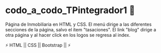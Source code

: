 # codo_a_codo_TPintegrador1 🚀
Página de Inmobiliaria en HTML y CSS.
El menú dirige a las diferentes secciones de la página, salvo el ítem "tasaciones". El link "blog" dirige a otra página y al hacer click en los logos se regresa al index.

⚡ HTML || CSS || Bootstrap || ⚡
